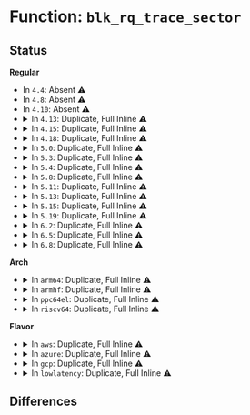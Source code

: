 # Function: <code>blk_rq_trace_sector</code>

## Status
<b>Regular</b>
<ul>
<li>
In <code>4.4</code>: Absent ⚠️
</li>
<li>
In <code>4.8</code>: Absent ⚠️
</li>
<li>
In <code>4.10</code>: Absent ⚠️
</li>
<li>
<details>
<summary>In <code>4.13</code>: Duplicate, Full Inline ⚠️</summary>

**Collision:** Static Duplication

**Inline:** Full

**Transformation:** False

**Instances:**

```
In kernel/trace/blktrace.c (ffffffff81175abf)
Location: include/linux/blktrace_api.h:111
Inline: True
Inline callers:
  - kernel/trace/blktrace.c:blk_add_driver_data
  - kernel/trace/blktrace.c:blk_add_trace_rq
```
```
In block/blk-core.c (ffffffff81420d4d)
Location: include/linux/blktrace_api.h:111
Inline: True
Inline callers:
  - block/blk-core.c:perf_trace_block_rq
  - block/blk-core.c:perf_trace_block_rq_requeue
  - block/blk-core.c:trace_event_raw_event_block_rq
  - block/blk-core.c:trace_event_raw_event_block_rq_requeue
```
</details>
</li>
<li>
<details>
<summary>In <code>4.15</code>: Duplicate, Full Inline ⚠️</summary>

**Collision:** Static Duplication

**Inline:** Full

**Transformation:** False

**Instances:**

```
In kernel/trace/blktrace.c (ffffffff81183137)
Location: include/linux/blktrace_api.h:117
Inline: True
Inline callers:
  - kernel/trace/blktrace.c:blk_add_driver_data
  - kernel/trace/blktrace.c:blk_add_trace_rq
```
```
In block/blk-core.c (ffffffff8144b8cb)
Location: include/linux/blktrace_api.h:117
Inline: True
Inline callers:
  - block/blk-core.c:perf_trace_block_rq
  - block/blk-core.c:perf_trace_block_rq_requeue
  - block/blk-core.c:trace_event_raw_event_block_rq
  - block/blk-core.c:trace_event_raw_event_block_rq_requeue
```
</details>
</li>
<li>
<details>
<summary>In <code>4.18</code>: Duplicate, Full Inline ⚠️</summary>

**Collision:** Static Duplication

**Inline:** Full

**Transformation:** False

**Instances:**

```
In kernel/trace/blktrace.c (ffffffff811922a2)
Location: include/linux/blktrace_api.h:117
Inline: True
Inline callers:
  - kernel/trace/blktrace.c:blk_add_driver_data
  - kernel/trace/blktrace.c:blk_add_trace_rq
```
```
In block/blk-core.c (ffffffff8147ebaa)
Location: include/linux/blktrace_api.h:117
Inline: True
Inline callers:
  - block/blk-core.c:perf_trace_block_rq
  - block/blk-core.c:perf_trace_block_rq_requeue
  - block/blk-core.c:trace_event_raw_event_block_rq
  - block/blk-core.c:trace_event_raw_event_block_rq_requeue
```
</details>
</li>
<li>
<details>
<summary>In <code>5.0</code>: Duplicate, Full Inline ⚠️</summary>

**Collision:** Static Duplication

**Inline:** Full

**Transformation:** False

**Instances:**

```
In kernel/trace/blktrace.c (ffffffff8119fb26)
Location: include/linux/blktrace_api.h:117
Inline: True
Inline callers:
  - kernel/trace/blktrace.c:blk_add_driver_data
  - kernel/trace/blktrace.c:blk_add_trace_rq
```
```
In block/blk-core.c (ffffffff8149c1fa)
Location: include/linux/blktrace_api.h:117
Inline: True
Inline callers:
  - block/blk-core.c:perf_trace_block_rq
  - block/blk-core.c:perf_trace_block_rq_requeue
  - block/blk-core.c:trace_event_raw_event_block_rq
  - block/blk-core.c:trace_event_raw_event_block_rq_requeue
```
</details>
</li>
<li>
<details>
<summary>In <code>5.3</code>: Duplicate, Full Inline ⚠️</summary>

**Collision:** Static Duplication

**Inline:** Full

**Transformation:** False

**Instances:**

```
In kernel/trace/blktrace.c (ffffffff811ad877)
Location: include/linux/blktrace_api.h:117
Inline: True
Inline callers:
  - kernel/trace/blktrace.c:blk_add_driver_data
  - kernel/trace/blktrace.c:blk_add_trace_rq
```
```
In block/blk-core.c (ffffffff814ca2f6)
Location: include/linux/blktrace_api.h:117
Inline: True
Inline callers:
  - block/blk-core.c:perf_trace_block_rq
  - block/blk-core.c:perf_trace_block_rq_requeue
  - block/blk-core.c:trace_event_raw_event_block_rq
  - block/blk-core.c:trace_event_raw_event_block_rq_requeue
```
</details>
</li>
<li>
<details>
<summary>In <code>5.4</code>: Duplicate, Full Inline ⚠️</summary>

**Collision:** Static Duplication

**Inline:** Full

**Transformation:** False

**Instances:**

```
In kernel/trace/blktrace.c (ffffffff811b90f2)
Location: include/linux/blktrace_api.h:125
Inline: True
Inline callers:
  - kernel/trace/blktrace.c:blk_add_driver_data
  - kernel/trace/blktrace.c:blk_add_trace_rq
```
```
In block/blk-core.c (ffffffff814e34d6)
Location: include/linux/blktrace_api.h:125
Inline: True
Inline callers:
  - block/blk-core.c:perf_trace_block_rq
  - block/blk-core.c:perf_trace_block_rq_requeue
  - block/blk-core.c:trace_event_raw_event_block_rq
  - block/blk-core.c:trace_event_raw_event_block_rq_requeue
```
</details>
</li>
<li>
<details>
<summary>In <code>5.8</code>: Duplicate, Full Inline ⚠️</summary>

**Collision:** Static Duplication

**Inline:** Full

**Transformation:** False

**Instances:**

```
In kernel/trace/blktrace.c (ffffffff811d23c7)
Location: include/linux/blktrace_api.h:125
Inline: True
Inline callers:
  - kernel/trace/blktrace.c:blk_add_driver_data
  - kernel/trace/blktrace.c:blk_add_trace_rq
```
```
In block/blk-core.c (ffffffff8154352d)
Location: include/linux/blktrace_api.h:125
Inline: True
Inline callers:
  - block/blk-core.c:perf_trace_block_rq
  - block/blk-core.c:perf_trace_block_rq_requeue
  - block/blk-core.c:trace_event_raw_event_block_rq
  - block/blk-core.c:trace_event_raw_event_block_rq_requeue
```
</details>
</li>
<li>
<details>
<summary>In <code>5.11</code>: Duplicate, Full Inline ⚠️</summary>

**Collision:** Static Duplication

**Inline:** Full

**Transformation:** False

**Instances:**

```
In kernel/trace/blktrace.c (ffffffff811cee8b)
Location: include/linux/blktrace_api.h:124
Inline: True
Inline callers:
  - kernel/trace/blktrace.c:blk_add_driver_data
  - kernel/trace/blktrace.c:blk_add_trace_rq
```
```
In block/blk-core.c (ffffffff8155fd7d)
Location: include/linux/blktrace_api.h:124
Inline: True
Inline callers:
  - block/blk-core.c:perf_trace_block_rq
  - block/blk-core.c:perf_trace_block_rq_requeue
  - block/blk-core.c:trace_event_raw_event_block_rq
  - block/blk-core.c:trace_event_raw_event_block_rq_requeue
```
</details>
</li>
<li>
<details>
<summary>In <code>5.13</code>: Duplicate, Full Inline ⚠️</summary>

**Collision:** Static Duplication

**Inline:** Full

**Transformation:** False

**Instances:**

```
In kernel/trace/blktrace.c (ffffffff811d061b)
Location: include/linux/blktrace_api.h:122
Inline: True
Inline callers:
  - kernel/trace/blktrace.c:blk_add_driver_data
  - kernel/trace/blktrace.c:blk_add_trace_rq
```
```
In block/blk-core.c (ffffffff81568a6d)
Location: include/linux/blktrace_api.h:122
Inline: True
Inline callers:
  - block/blk-core.c:perf_trace_block_rq
  - block/blk-core.c:perf_trace_block_rq_requeue
  - block/blk-core.c:trace_event_raw_event_block_rq
  - block/blk-core.c:trace_event_raw_event_block_rq_requeue
```
</details>
</li>
<li>
<details>
<summary>In <code>5.15</code>: Duplicate, Full Inline ⚠️</summary>

**Collision:** Static Duplication

**Inline:** Full

**Transformation:** False

**Instances:**

```
In kernel/trace/blktrace.c (ffffffff811fcf4b)
Location: include/linux/blktrace_api.h:122
Inline: True
Inline callers:
  - kernel/trace/blktrace.c:blk_add_driver_data
  - kernel/trace/blktrace.c:blk_add_trace_rq_complete
  - kernel/trace/blktrace.c:blk_add_trace_rq_requeue
  - kernel/trace/blktrace.c:blk_add_trace_rq_merge
  - kernel/trace/blktrace.c:blk_add_trace_rq_issue
  - kernel/trace/blktrace.c:blk_add_trace_rq_insert
```
```
In block/blk-core.c (ffffffff815cb80d)
Location: include/linux/blktrace_api.h:122
Inline: True
Inline callers:
  - block/blk-core.c:perf_trace_block_rq
  - block/blk-core.c:perf_trace_block_rq_requeue
  - block/blk-core.c:trace_event_raw_event_block_rq
  - block/blk-core.c:trace_event_raw_event_block_rq_requeue
```
</details>
</li>
<li>
<details>
<summary>In <code>5.19</code>: Duplicate, Full Inline ⚠️</summary>

**Collision:** Static Duplication

**Inline:** Full

**Transformation:** False

**Instances:**

```
In kernel/trace/blktrace.c (ffffffff8123701e)
Location: include/linux/blktrace_api.h:120
Inline: True
Inline callers:
  - kernel/trace/blktrace.c:blk_add_driver_data
  - kernel/trace/blktrace.c:blk_add_trace_rq
```
```
In block/blk-core.c (ffffffff816775dd)
Location: include/linux/blktrace_api.h:120
Inline: True
Inline callers:
  - block/blk-core.c:perf_trace_block_rq
  - block/blk-core.c:perf_trace_block_rq_requeue
  - block/blk-core.c:trace_event_raw_event_block_rq
  - block/blk-core.c:trace_event_raw_event_block_rq_requeue
```
</details>
</li>
<li>
<details>
<summary>In <code>6.2</code>: Duplicate, Full Inline ⚠️</summary>

**Collision:** Static Duplication

**Inline:** Full

**Transformation:** False

**Instances:**

```
In kernel/trace/blktrace.c (ffffffff81283d6e)
Location: include/linux/blktrace_api.h:111
Inline: True
Inline callers:
  - kernel/trace/blktrace.c:blk_add_driver_data
  - kernel/trace/blktrace.c:blk_add_trace_rq
```
```
In block/blk-core.c (ffffffff81733a6a)
Location: include/linux/blktrace_api.h:111
Inline: True
Inline callers:
  - block/blk-core.c:perf_trace_block_rq
  - block/blk-core.c:perf_trace_block_rq_requeue
  - block/blk-core.c:trace_event_raw_event_block_rq
  - block/blk-core.c:trace_event_raw_event_block_rq_requeue
```
</details>
</li>
<li>
<details>
<summary>In <code>6.5</code>: Duplicate, Full Inline ⚠️</summary>

**Collision:** Static Duplication

**Inline:** Full

**Transformation:** False

**Instances:**

```
In kernel/trace/blktrace.c (ffffffff812a0a1e)
Location: include/linux/blktrace_api.h:115
Inline: True
Inline callers:
  - kernel/trace/blktrace.c:blk_add_driver_data
  - kernel/trace/blktrace.c:blk_add_trace_rq
```
```
In block/blk-core.c (ffffffff8176fe8a)
Location: include/linux/blktrace_api.h:115
Inline: True
Inline callers:
  - block/blk-core.c:perf_trace_block_rq
  - block/blk-core.c:perf_trace_block_rq_requeue
  - block/blk-core.c:trace_event_raw_event_block_rq
  - block/blk-core.c:trace_event_raw_event_block_rq_requeue
```
</details>
</li>
<li>
<details>
<summary>In <code>6.8</code>: Duplicate, Full Inline ⚠️</summary>

**Collision:** Static Duplication

**Inline:** Full

**Transformation:** False

**Instances:**

```
In kernel/trace/blktrace.c (ffffffff812bc14e)
Location: include/linux/blktrace_api.h:115
Inline: True
Inline callers:
  - kernel/trace/blktrace.c:blk_add_driver_data
  - kernel/trace/blktrace.c:blk_add_trace_rq
```
```
In block/blk-core.c (ffffffff817b20f7)
Location: include/linux/blktrace_api.h:115
Inline: True
Inline callers:
  - block/blk-core.c:perf_trace_block_rq
  - block/blk-core.c:perf_trace_block_rq_requeue
  - block/blk-core.c:trace_event_raw_event_block_rq
  - block/blk-core.c:trace_event_raw_event_block_rq_requeue
```
</details>
</li>
</ul>
<b>Arch</b>
<ul>
<li>
<details>
<summary>In <code>arm64</code>: Duplicate, Full Inline ⚠️</summary>

**Collision:** Static Duplication

**Inline:** Full

**Transformation:** False

**Instances:**

```
In kernel/trace/blktrace.c (ffff800010237c8c)
Location: include/linux/blktrace_api.h:125
Inline: True
Inline callers:
  - kernel/trace/blktrace.c:blk_add_driver_data
  - kernel/trace/blktrace.c:blk_add_trace_rq
```
```
In block/blk-core.c (ffff8000105e2a88)
Location: include/linux/blktrace_api.h:125
Inline: True
Inline callers:
  - block/blk-core.c:perf_trace_block_rq
  - block/blk-core.c:perf_trace_block_rq_requeue
  - block/blk-core.c:trace_event_raw_event_block_rq
  - block/blk-core.c:trace_event_raw_event_block_rq_requeue
```
</details>
</li>
<li>
<details>
<summary>In <code>armhf</code>: Duplicate, Full Inline ⚠️</summary>

**Collision:** Static Duplication

**Inline:** Full

**Transformation:** False

**Instances:**

```
In kernel/trace/blktrace.c (c04732e0)
Location: include/linux/blktrace_api.h:125
Inline: True
Inline callers:
  - kernel/trace/blktrace.c:blk_add_driver_data
  - kernel/trace/blktrace.c:blk_add_trace_rq
```
```
In block/blk-core.c (c078d638)
Location: include/linux/blktrace_api.h:125
Inline: True
Inline callers:
  - block/blk-core.c:perf_trace_block_rq
  - block/blk-core.c:perf_trace_block_rq_requeue
  - block/blk-core.c:trace_event_raw_event_block_rq
  - block/blk-core.c:trace_event_raw_event_block_rq_requeue
```
</details>
</li>
<li>
<details>
<summary>In <code>ppc64el</code>: Duplicate, Full Inline ⚠️</summary>

**Collision:** Static Duplication

**Inline:** Full

**Transformation:** False

**Instances:**

```
In kernel/trace/blktrace.c (c0000000002c36ec)
Location: include/linux/blktrace_api.h:125
Inline: True
Inline callers:
  - kernel/trace/blktrace.c:blk_add_driver_data
  - kernel/trace/blktrace.c:blk_add_trace_rq
```
```
In block/blk-core.c (c00000000077325c)
Location: include/linux/blktrace_api.h:125
Inline: True
Inline callers:
  - block/blk-core.c:perf_trace_block_rq
  - block/blk-core.c:perf_trace_block_rq_requeue
  - block/blk-core.c:trace_event_raw_event_block_rq
  - block/blk-core.c:trace_event_raw_event_block_rq_requeue
```
</details>
</li>
<li>
<details>
<summary>In <code>riscv64</code>: Duplicate, Full Inline ⚠️</summary>

**Collision:** Static Duplication

**Inline:** Full

**Transformation:** False

**Instances:**

```
In kernel/trace/blktrace.c (ffffffe00018e60a)
Location: include/linux/blktrace_api.h:125
Inline: True
Inline callers:
  - kernel/trace/blktrace.c:blk_add_driver_data
  - kernel/trace/blktrace.c:blk_add_trace_rq
```
```
In block/blk-core.c (ffffffe000422e20)
Location: include/linux/blktrace_api.h:125
Inline: True
Inline callers:
  - block/blk-core.c:perf_trace_block_rq
  - block/blk-core.c:perf_trace_block_rq_requeue
  - block/blk-core.c:trace_event_raw_event_block_rq
  - block/blk-core.c:trace_event_raw_event_block_rq_requeue
```
</details>
</li>
</ul>
<b>Flavor</b>
<ul>
<li>
<details>
<summary>In <code>aws</code>: Duplicate, Full Inline ⚠️</summary>

**Collision:** Static Duplication

**Inline:** Full

**Transformation:** False

**Instances:**

```
In kernel/trace/blktrace.c (ffffffff811b1712)
Location: include/linux/blktrace_api.h:125
Inline: True
Inline callers:
  - kernel/trace/blktrace.c:blk_add_driver_data
  - kernel/trace/blktrace.c:blk_add_trace_rq
```
```
In block/blk-core.c (ffffffff814dbab6)
Location: include/linux/blktrace_api.h:125
Inline: True
Inline callers:
  - block/blk-core.c:perf_trace_block_rq
  - block/blk-core.c:perf_trace_block_rq_requeue
  - block/blk-core.c:trace_event_raw_event_block_rq
  - block/blk-core.c:trace_event_raw_event_block_rq_requeue
```
</details>
</li>
<li>
<details>
<summary>In <code>azure</code>: Duplicate, Full Inline ⚠️</summary>

**Collision:** Static Duplication

**Inline:** Full

**Transformation:** False

**Instances:**

```
In kernel/trace/blktrace.c (ffffffff811a46b2)
Location: include/linux/blktrace_api.h:125
Inline: True
Inline callers:
  - kernel/trace/blktrace.c:blk_add_driver_data
  - kernel/trace/blktrace.c:blk_add_trace_rq
```
```
In block/blk-core.c (ffffffff814cc466)
Location: include/linux/blktrace_api.h:125
Inline: True
Inline callers:
  - block/blk-core.c:perf_trace_block_rq
  - block/blk-core.c:perf_trace_block_rq_requeue
  - block/blk-core.c:trace_event_raw_event_block_rq
  - block/blk-core.c:trace_event_raw_event_block_rq_requeue
```
</details>
</li>
<li>
<details>
<summary>In <code>gcp</code>: Duplicate, Full Inline ⚠️</summary>

**Collision:** Static Duplication

**Inline:** Full

**Transformation:** False

**Instances:**

```
In kernel/trace/blktrace.c (ffffffff811af4e2)
Location: include/linux/blktrace_api.h:125
Inline: True
Inline callers:
  - kernel/trace/blktrace.c:blk_add_driver_data
  - kernel/trace/blktrace.c:blk_add_trace_rq
```
```
In block/blk-core.c (ffffffff814d7b46)
Location: include/linux/blktrace_api.h:125
Inline: True
Inline callers:
  - block/blk-core.c:perf_trace_block_rq
  - block/blk-core.c:perf_trace_block_rq_requeue
  - block/blk-core.c:trace_event_raw_event_block_rq
  - block/blk-core.c:trace_event_raw_event_block_rq_requeue
```
</details>
</li>
<li>
<details>
<summary>In <code>lowlatency</code>: Duplicate, Full Inline ⚠️</summary>

**Collision:** Static Duplication

**Inline:** Full

**Transformation:** False

**Instances:**

```
In kernel/trace/blktrace.c (ffffffff811bd4cd)
Location: include/linux/blktrace_api.h:125
Inline: True
Inline callers:
  - kernel/trace/blktrace.c:blk_add_driver_data
  - kernel/trace/blktrace.c:blk_add_trace_rq
```
```
In block/blk-core.c (ffffffff814f0756)
Location: include/linux/blktrace_api.h:125
Inline: True
Inline callers:
  - block/blk-core.c:perf_trace_block_rq
  - block/blk-core.c:perf_trace_block_rq_requeue
  - block/blk-core.c:trace_event_raw_event_block_rq
  - block/blk-core.c:trace_event_raw_event_block_rq_requeue
```
</details>
</li>
</ul>

## Differences
